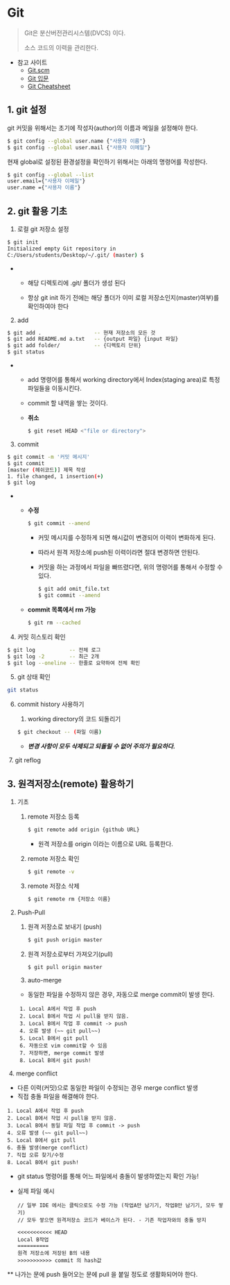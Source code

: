 # Git

> Git은 분산버전관리시스템(DVCS) 이다.
>
> 소스 코드의 이력을 관리한다.

- 참고 사이트
  - [Git.scm](https://git-scm.com/book/ko/v2)
  - [Git 입문](https://backlog.com/git-tutorial/kr/)
  - [Git Cheatsheet](https://ndpsoftware.com/git-cheatsheet.html)

## 1. git 설정

git 커밋을 위해서는 초기에 작성자(author)의 이름과 메일을 설정해야 한다.

```bash
$ git config --global user.name {"사용자 이름"}
$ git config --global user.mail {"사용자 이메일"}
```

현재 global로 설정된 환경설정을 확인하기 위해서는 아래의 명령어를 작성한다.

```bash
$ git config --global --list
user.email={"사용자 이메일"}
user.name ={"사용자 이름"}
```



## 2. git 활용 기초

1. 로컬 git 저장소 설정

```bash
$ git init
Initialized empty Git repository in
C:/Users/students/Desktop/~/.git/ (master) $
```

- - 해당 디렉토리에 .git/ 폴더가 생성 된다

  - 항상 git init 하기 전에는 해당 폴더가 이미 로컬 저장소인지(master)여부)를 확인하여야 한다

    

2. add

```bash
$ git add .					-- 현재 저장소의 모든 것
$ git add README.md a.txt	-- {output 파일} {input 파일}
$ git add folder/			-- {디렉토리 단위}
$ git status
```

- - add 명령어를 통해서 working directory에서 Index(staging area)로 특정 파일들을 이동시킨다.

  - commit 할 내역을 쌓는 것이다.

  - **취소**

    ```bash
    $ git reset HEAD <"file or directory">
    ```

    

3. commit

```bash
$ git commit -m '커밋 메시지'
$ git commit
[master (헤쉬코드)] 제목 작성
1. file changed, 1 insertion(+)
$ git log
```

- - **수정**

    ```bash
    $ git commit --amend
    ```

    - 커밋 메시지를 수정하게 되면 해시값이 변경되어 이력이 변화하게 된다.

    - 따라서 원격 저장소에 push된 이력이라면 절대 변경하면 안된다.

    - 커밋을 하는 과정에서 파일을 빠뜨렸다면, 위의 명령어를 통해서 수정할 수 있다.

      ```bash
      $ git add omit_file.txt
      $ git commit --amend
      ```

      

  - **commit 목록에서 rm 가능**

    ```bash
    $ git rm --cached
    ```

    

4. 커밋 히스토리 확인

```bash
$ git log			-- 전체 로그
$ git log -2		-- 최근 2개
$ git log --oneline	-- 한줄로 요약하여 전체 확인
```



5. git 상태 확인

```bash
git status
```



6. commit history 사용하기

   1. working directory의 코드 되돌리기

   ```bash
   $ git checkout -- (파일 이름)
   ```

   - ***변경 사항이 모두 삭제되고 되돌릴 수 없어 주의가 필요하다.***



​	7. git reflog



## 3. 원격저장소(remote) 활용하기

1. 기초

   1. remote 저장소 등록

      ```bash
      $ git remote add origin {github URL}
      ```

      - 원격 저장소를 origin 이라는 이름으로 URL 등록한다.

   2. remote 저장소 확인

      ```bash
      $ git remote -v
      ```

   3. remote 저장소 삭제

      ```bash
      $ git remote rm {저장소 이름}
      ```

      

2. Push-Pull

   1. 원격 저장소로 보내기 (push)

      ```bash
      $ git push origin master
      ```

   2. 원격 저장소로부터 가져오기(pull)

      ```bash
      $ git pull origin master
      ```

      

   3. auto-merge

   - 동일한 파일을 수정하지 않은 경우, 자동으로 merge commit이 발생 한다.

```
    1. Local A에서 작업 후 push
    2. Local B에서 작업 시 pull을 받지 않음.
    3. Local B에서 작업 후 commit -> push
    4. 오류 발생 (~~ git pull~~)
    5. Local B에서 git pull
    6. 자동으로 vim commit할 수 있음
    7. 저장하면, merge commit 발생
    8. Local B에서 git push!
```

​			4. merge conflict

- 다른 이력(커밋)으로 동일한 파일이 수정되는 경우 merge conflict 발생
- 직접 충돌 파일을 해결해야 한다.

```
1. Local A에서 작업 후 push
2. Local B에서 작업 시 pull을 받지 않음.
3. Local B에서 동일 파일 작업 후 commit -> push
4. 오류 발생 (~~ git pull~~)
5. Local B에서 git pull
6. 충돌 발생(merge conflict)
7. 직접 오류 찾기/수정
8. Local B에서 git push!
```

- git status 명령어를 통해 어느 파일에서 충돌이 발생하였는지 확인 가능!

- 실제 파일 예시

  ```
  // 일부 IDE 에서는 클릭으로도 수정 가능 (작업A만 남기기, 작업B만 남기기, 모두 쌓기)
  // 모두 쌓으면 원격저장소 코드가 베이스가 된다. - 기존 작업자와의 충돌 방지
  
  <<<<<<<<<<< HEAD
  Local B작업
  ==========
  원격 저장소에 저장된 B의 내용
  >>>>>>>>>>> commit 의 hash값
  ```

  

** 나가는 문에 push 들어오는 문에 pull 을 붙일 정도로 생활화되어야 한다.